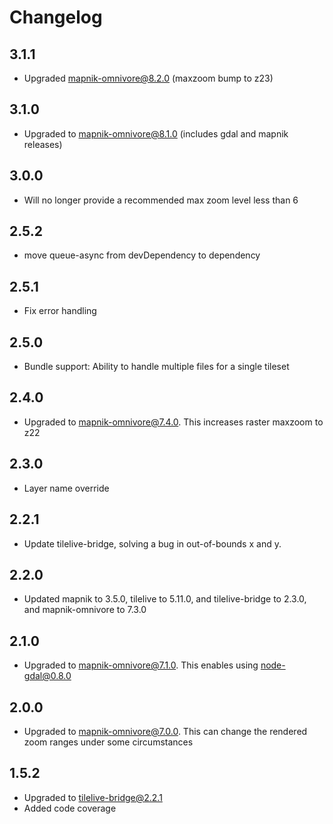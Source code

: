 # Changelog

## 3.1.1

- Upgraded mapnik-omnivore@8.2.0 (maxzoom bump to z23)

## 3.1.0

- Upgraded to mapnik-omnivore@8.1.0 (includes gdal and mapnik releases)

## 3.0.0

- Will no longer provide a recommended max zoom level less than 6

## 2.5.2

- move queue-async from devDependency to dependency

## 2.5.1

- Fix error handling

## 2.5.0

- Bundle support: Ability to handle multiple files for a single tileset

## 2.4.0

- Upgraded to mapnik-omnivore@7.4.0. This increases raster maxzoom to z22

## 2.3.0

- Layer name override

## 2.2.1

- Update tilelive-bridge, solving a bug in out-of-bounds x and y.

## 2.2.0

- Updated mapnik to 3.5.0, tilelive to 5.11.0, and tilelive-bridge to 2.3.0, and mapnik-omnivore to 7.3.0

## 2.1.0

- Upgraded to mapnik-omnivore@7.1.0. This enables using node-gdal@0.8.0

## 2.0.0

- Upgraded to mapnik-omnivore@7.0.0. This can change the rendered zoom ranges
under some circumstances

## 1.5.2

- Upgraded to tilelive-bridge@2.2.1
- Added code coverage
